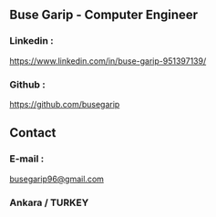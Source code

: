 ## Buse Garip - Computer Engineer

### Linkedin :
https://www.linkedin.com/in/buse-garip-951397139/
### Github :
https://github.com/busegarip

## Contact

### E-mail : 
busegarip96@gmail.com
### Ankara / TURKEY
